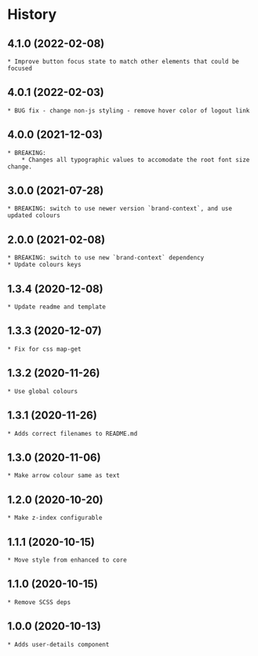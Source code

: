 # History

## 4.1.0 (2022-02-08)
    * Improve button focus state to match other elements that could be focused
## 4.0.1 (2022-02-03)
	* BUG fix - change non-js styling - remove hover color of logout link
## 4.0.0 (2021-12-03)
    * BREAKING:
        * Changes all typographic values to accomodate the root font size change.
## 3.0.0 (2021-07-28)
    * BREAKING: switch to use newer version `brand-context`, and use updated colours

## 2.0.0 (2021-02-08)
    * BREAKING: switch to use new `brand-context` dependency
    * Update colours keys

## 1.3.4 (2020-12-08)
	* Update readme and template

## 1.3.3 (2020-12-07)
	* Fix for css map-get

## 1.3.2 (2020-11-26)
	* Use global colours

## 1.3.1 (2020-11-26)
	* Adds correct filenames to README.md

## 1.3.0 (2020-11-06)
	* Make arrow colour same as text

## 1.2.0 (2020-10-20)
	* Make z-index configurable

## 1.1.1 (2020-10-15)
	* Move style from enhanced to core

## 1.1.0 (2020-10-15)
	* Remove SCSS deps

## 1.0.0 (2020-10-13)
	* Adds user-details component
